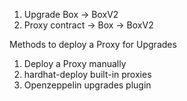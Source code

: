 1. Upgrade Box -> BoxV2
2. Proxy contract -> Box
                 -> BoxV2

Methods to deploy a Proxy for Upgrades
1. Deploy a Proxy manually
2. hardhat-deploy built-in proxies
3. Openzeppelin upgrades plugin

